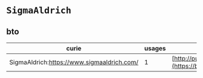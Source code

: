 # `SigmaAldrich`
## bto
| curie                                      |   usages | nodes                                                                                                           |
|--------------------------------------------|----------|-----------------------------------------------------------------------------------------------------------------|
| SigmaAldrich:https://www.sigmaaldrich.com/ |        1 | [http://purl.obolibrary.org/obo/BTO:0006405](https://bioregistry.io/http://purl.obolibrary.org/obo/BTO:0006405) |
